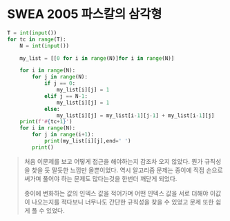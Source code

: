 # SWEA 2005 파스칼의 삼각형

```python
T = int(input())
for tc in range(T):
    N = int(input())

    my_list = [[0 for i in range(N)]for i in range(N)]

    for i in range(N):        
        for j in range(N):
            if j == 0:
                my_list[i][j] = 1
            elif j == N-1:
                my_list[i][j] = 1
            else:
                my_list[i][j] = my_list[i-1][j-1] + my_list[i-1][j] 
    print(f'#{tc+1}')
    for i in range(N):
        for j in range(i+1):
            print(my_list[i][j],end=' ')
        print()
```

>  처음 이문제를 보고 어떻게 접근을 해야하는지 감조차 오지 않았다. 뭔가 규칙성을 찾을 듯 말듯한 느낌만 올뿐이었다. 역시 알고리즘 문제는 종이에 직접 손으로 써가며 풀어야 하는 문제도 많다는것을 한번더 깨닫게 되었다.
>
>  종이에 변화하는 값의 인덱스 값을 적어가며 어떤 인덱스 값을 서로 더해야 이값이 나오는지를 적다보니 너무나도 간단한 규칙성을 찾을 수 있었고 문제 또한 쉽게 풀 수 있었다.